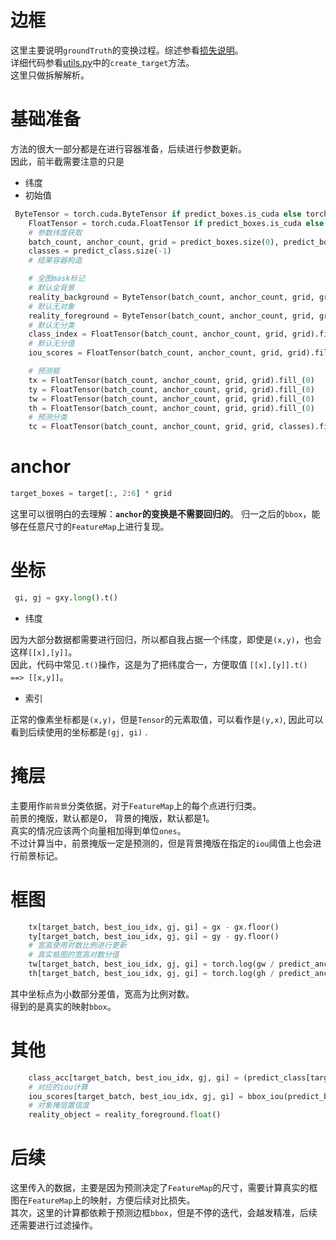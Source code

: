 # 边框
这里主要说明`groundTruth`的变换过程。综述参看[损失说明](loss.md)。<br>
详细代码参看[utils.py](../assist/compute.py)中的`create_target`方法。<br>
这里只做拆解解析。

# 基础准备
方法的很大一部分都是在进行容器准备，后续进行参数更新。<br>
因此，前半截需要注意的只是
- 纬度
- 初始值

```python
 ByteTensor = torch.cuda.ByteTensor if predict_boxes.is_cuda else torch.ByteTensor
    FloatTensor = torch.cuda.FloatTensor if predict_boxes.is_cuda else torch.FloatTensor
    # 参数纬度获取
    batch_count, anchor_count, grid = predict_boxes.size(0), predict_boxes.size(1), predict_boxes.size(2)
    classes = predict_class.size(-1)
    # 结果容器构造

    # 全图mask标记
    # 默认全背景
    reality_background = ByteTensor(batch_count, anchor_count, grid, grid).fill_(1)
    # 默认无对象
    reality_foreground = ByteTensor(batch_count, anchor_count, grid, grid).fill_(0)
    # 默认无分类
    class_index = FloatTensor(batch_count, anchor_count, grid, grid).fill_(0)
    # 默认无分值
    iou_scores = FloatTensor(batch_count, anchor_count, grid, grid).fill_(0)

    # 预测框
    tx = FloatTensor(batch_count, anchor_count, grid, grid).fill_(0)
    ty = FloatTensor(batch_count, anchor_count, grid, grid).fill_(0)
    tw = FloatTensor(batch_count, anchor_count, grid, grid).fill_(0)
    th = FloatTensor(batch_count, anchor_count, grid, grid).fill_(0)
    # 预测分类
    tc = FloatTensor(batch_count, anchor_count, grid, grid, classes).fill_(0)
```

# anchor
```python
target_boxes = target[:, 2:6] * grid
```

这里可以很明白的去理解：**`anchor`的变换是不需要回归的**。
归一之后的`bbox`，能够在任意尺寸的`FeatureMap`上进行复现。

# 坐标
```python
 gi, gj = gxy.long().t()
```
- 纬度

因为大部分数据都需要进行回归，所以都自我占据一个纬度，即使是`(x,y)`，也会这样`[[x],[y]]`。<br>
因此，代码中常见`.t()`操作，这是为了把纬度合一，方便取值 `[[x],[y]].t() ==> [[x,y]]`。

- 索引

正常的像素坐标都是`(x,y)`，但是`Tensor`的元素取值，可以看作是`(y,x)`, 因此可以看到后续使用的坐标都是`(gj, gi)` .


# 掩层

主要用作`前背景`分类依据，对于`FeatureMap`上的每个点进行归类。<br>
前景的掩版，默认都是0， 背景的掩版，默认都是1。<br>
真实的情况应该两个向量相加得到单位`ones`。<br>
不过计算当中，前景掩版一定是预测的，但是背景掩版在指定的`iou`阈值上也会进行前景标记。

# 框图
```python
    tx[target_batch, best_iou_idx, gj, gi] = gx - gx.floor()
    ty[target_batch, best_iou_idx, gj, gi] = gy - gy.floor()
    # 宽高使用对数比例进行更新
    # 真实框图的宽高对数分值
    tw[target_batch, best_iou_idx, gj, gi] = torch.log(gw / predict_anchors[best_iou_idx][:, 0] + 1e-16)
    th[target_batch, best_iou_idx, gj, gi] = torch.log(gh / predict_anchors[best_iou_idx][:, 1] + 1e-16)
```
其中坐标点为小数部分差值，宽高为比例对数。<br>
得到的是真实的映射`bbox`。

# 其他
```python
    class_acc[target_batch, best_iou_idx, gj, gi] = (predict_class[target_batch, best_iou_idx, gj, gi].argmax(-1) == target_labels).float()
    # 对应的iou计算
    iou_scores[target_batch, best_iou_idx, gj, gi] = bbox_iou(predict_boxes[target_batch, best_iou_idx, gj, gi], target_boxes, point=False)
    # 对象掩层置信度
    reality_object = reality_foreground.float()
```

# 后续
这里传入的数据，主要是因为预测决定了`FeatureMap`的尺寸，需要计算真实的框图在`FeatureMap`上的映射，方便后续对比损失。<br>
其次，这里的计算都依赖于预测边框`bbox`，但是不停的迭代，会越发精准，后续还需要进行过滤操作。